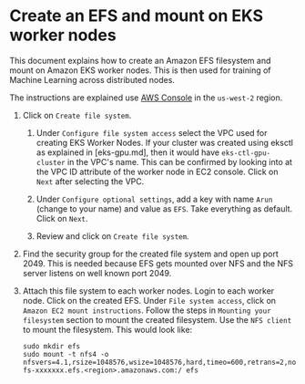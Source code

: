 # Create an EFS and mount on EKS worker nodes

This document explains how to create an Amazon EFS filesystem and mount on Amazon EKS worker nodes. This is then used for training of Machine Learning across distributed nodes.

The instructions are explained use [AWS Console](https://us-west-2.console.aws.amazon.com/efs/v2/home) in the `us-west-2` region.

1. Click on `Create file system`.

	1. Under `Configure file system access` select the VPC used for creating EKS Worker Nodes. If your cluster was created using eksctl as explained in [eks-gpu.md], then it would have `eks-ctl-gpu-cluster` in the VPC's name. This can be confirmed by looking into at the VPC ID attribute of the worker node in EC2 console. Click on `Next` after selecting the VPC.

	1. Under `Configure optional settings`, add a key with name `Arun` (change to your name) and value as `EFS`. Take everything as default. Click on `Next`.

	1. Review and click on `Create file system`.

1. Find the security group for the created file system and open up port 2049. This is needed because EFS gets mounted over NFS and the NFS server listens on well known port 2049.

1. Attach this file system to each worker nodes. Login to each worker node.
Click on the created EFS. Under `File system access`, click on `Amazon EC2 mount instructions`. Follow the steps in `Mounting your filesystem` section to mount the created filesystem. Use the `NFS client` to mount the filesystem. This would look like:

	```
	sudo mkdir efs
	sudo mount -t nfs4 -o nfsvers=4.1,rsize=1048576,wsize=1048576,hard,timeo=600,retrans=2,noresvport fs-xxxxxxx.efs.<region>.amazonaws.com:/ efs
	```
